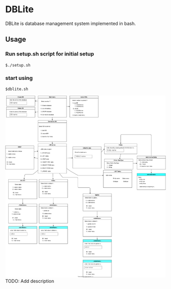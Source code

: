 # DBLite
DBLite is database management system implemented in bash.
## Usage

### Run setup.sh script for initial setup
```shell
$./setup.sh
```

### start using
```shell
$dblite.sh
```


<img src="./assets/draw.svg" />
TODO: Add description